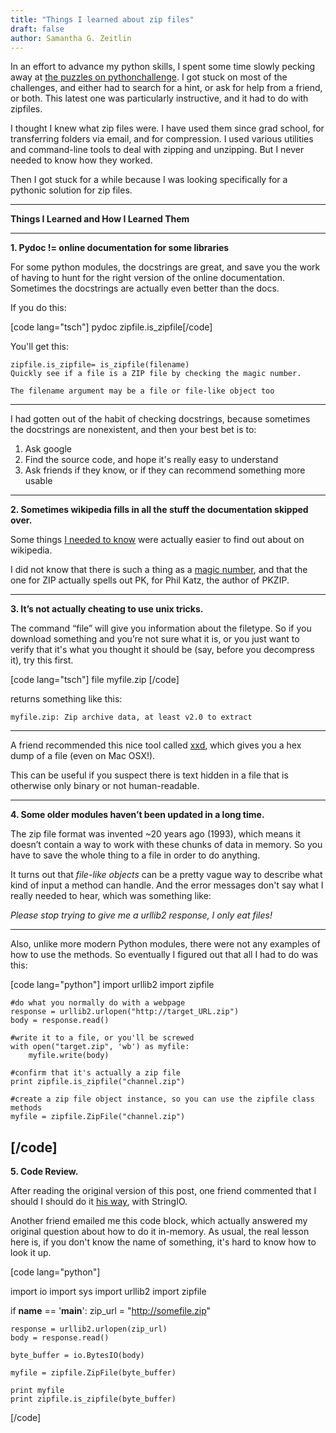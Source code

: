 ```yaml
---
title: "Things I learned about zip files"
draft: false
author: Samantha G. Zeitlin
---
```



In an effort to advance my python skills, I spent some time slowly pecking away at [the puzzles on pythonchallenge][1]. I got stuck on most of the challenges, and either had to search for a hint, or ask for help from a friend, or both. This latest one was particularly instructive, and it had to do with zipfiles. 

I thought I knew what zip files were. I have used them since grad school, for transferring folders via email, and for compression. I used various utilities and command-line tools to deal with zipping and unzipping. But I never needed to know how they worked. 

Then I got stuck for a while because I was looking specifically for a pythonic solution for zip files. 


----------


**Things I Learned and How I Learned Them**


----------


**1. Pydoc != online documentation for some libraries**

For some python modules, the docstrings are great, and save you the work of having to hunt for the right version of the online documentation. Sometimes the docstrings are actually even better than the docs. 

If you do this:

[code lang="tsch"] pydoc zipfile.is_zipfile[/code]

You'll get this:

    zipfile.is_zipfile= is_zipfile(filename)
    Quickly see if a file is a ZIP file by checking the magic number.
    
    The filename argument may be a file or file-like object too


----------


I had gotten out of the habit of checking docstrings, because sometimes the docstrings are nonexistent, and then your best bet is to: 

 1. Ask google 
 2. Find the source code, and hope it's really easy to
    understand
 3. Ask friends if they know, or if they can recommend something more usable

 
----------


 **2. Sometimes wikipedia fills in all the stuff the documentation skipped over.** 
 
Some things [I needed to know][2] were actually easier to find out about on wikipedia. 

I did not know that there is such a thing as a [magic number][3], and that the one for ZIP actually spells out PK, for Phil Katz, the author of PKZIP. 


----------


**3. It’s not actually cheating to use unix tricks.** 

The command “file” will give you information about the filetype. So if you download something and you’re not sure what it is, or you just want to verify that it's what you thought it should be (say, before you decompress it), try this first. 

[code lang="tsch"] file myfile.zip [/code]

returns something like this:

    myfile.zip: Zip archive data, at least v2.0 to extract


----------


A friend recommended this nice tool called [xxd][4], which gives you a hex dump of a file (even on Mac OSX!). 

This can be useful if you suspect there is text hidden in a file that is otherwise only binary or not human-readable. 


----------


**4. Some older modules haven’t been updated in a long time.** 

The zip file format was invented ~20 years ago (1993), which means it doesn’t contain a way to work with these chunks of data in memory. So you have to save the whole thing to a file in order to do anything. 

It turns out that *file-like objects* can be a pretty vague way to describe what kind of input a method can handle. And the error messages don't say what I really needed to hear, which was something like: 

*Please stop trying to give me a urllib2 response, I only eat files!* 


----------


Also, unlike more modern Python modules, there were not any examples of how to use the methods. So eventually I figured out that all I had to do was this: 

[code lang="python"]
    import urllib2
    import zipfile

    #do what you normally do with a webpage
    response = urllib2.urlopen("http://target_URL.zip")
    body = response.read()

    #write it to a file, or you'll be screwed 
    with open("target.zip", 'wb') as myfile:
        myfile.write(body)

    #confirm that it's actually a zip file
    print zipfile.is_zipfile("channel.zip")

    #create a zip file object instance, so you can use the zipfile class methods
    myfile = zipfile.ZipFile("channel.zip")

[/code]
----------
 **5. Code Review.** 

After reading the original version of this post, one friend commented that I should I should do it [his way][5], with StringIO. 

Another friend emailed me this code block, which actually answered my original question about how to do it in-memory. As usual, the real lesson here is, if you don't know the name of something, it's hard to know how to look it up. 

[code lang="python"]

  import io
  import sys
  import urllib2
  import zipfile

  if __name__ == '__main__':
    zip_url = "http://somefile.zip"

    response = urllib2.urlopen(zip_url)
    body = response.read()

    byte_buffer = io.BytesIO(body)

    myfile = zipfile.ZipFile(byte_buffer)

    print myfile
    print zipfile.is_zipfile(byte_buffer)

[/code] 

  [1]: http://pythonchallenge.com
  [2]: https://en.wikipedia.org/wiki/Zip_(file_format)#Structure
  [3]: https://en.wikipedia.org/wiki/Magic_number_(programming)
  [4]: http://linux.die.net/man/1/xxd
  [5]: https://gist.github.com/ods94065/e8bb54570d170e97b19b
